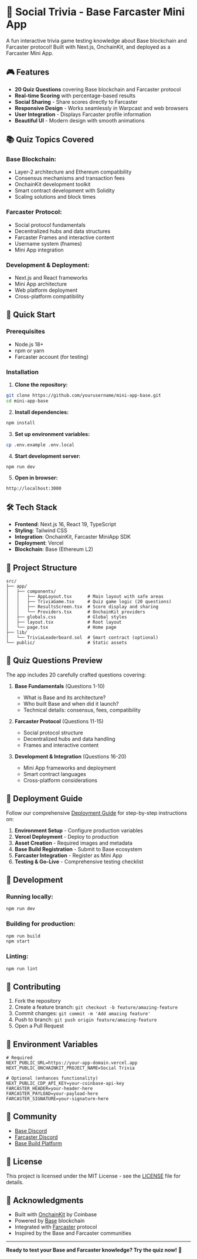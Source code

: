 # 🎯 Social Trivia - Base Farcaster Mini App

A fun interactive trivia game testing knowledge about Base blockchain and Farcaster protocol! Built with Next.js, OnchainKit, and deployed as a Farcaster Mini App.

## 🎮 Features

- **20 Quiz Questions** covering Base blockchain and Farcaster protocol
- **Real-time Scoring** with percentage-based results
- **Social Sharing** - Share scores directly to Farcaster
- **Responsive Design** - Works seamlessly in Warpcast and web browsers
- **User Integration** - Displays Farcaster profile information
- **Beautiful UI** - Modern design with smooth animations

## 📚 Quiz Topics Covered

### Base Blockchain:
- Layer-2 architecture and Ethereum compatibility
- Consensus mechanisms and transaction fees
- OnchainKit development toolkit
- Smart contract development with Solidity
- Scaling solutions and block times

### Farcaster Protocol:
- Social protocol fundamentals
- Decentralized hubs and data structures
- Farcaster Frames and interactive content
- Username system (fnames)
- Mini App integration

### Development & Deployment:
- Next.js and React frameworks
- Mini App architecture
- Web platform deployment
- Cross-platform compatibility

## 🚀 Quick Start

### Prerequisites
- Node.js 18+
- npm or yarn
- Farcaster account (for testing)

### Installation

1. **Clone the repository:**
```bash
git clone https://github.com/yourusername/mini-app-base.git
cd mini-app-base
```

2. **Install dependencies:**
```bash
npm install
```

3. **Set up environment variables:**
```bash
cp .env.example .env.local
```

4. **Start development server:**
```bash
npm run dev
```

5. **Open in browser:**
```
http://localhost:3000
```

## 🛠️ Tech Stack

- **Frontend**: Next.js 16, React 19, TypeScript
- **Styling**: Tailwind CSS
- **Integration**: OnchainKit, Farcaster MiniApp SDK
- **Deployment**: Vercel
- **Blockchain**: Base (Ethereum L2)

## 📁 Project Structure

```
src/
├── app/
│   ├── components/
│   │   ├── AppLayout.tsx      # Main layout with safe areas
│   │   ├── TriviaGame.tsx     # Quiz game logic (20 questions)
│   │   ├── ResultsScreen.tsx  # Score display and sharing
│   │   └── Providers.tsx      # OnchainKit providers
│   ├── globals.css            # Global styles
│   ├── layout.tsx             # Root layout
│   └── page.tsx               # Home page
├── lib/
│   └── TriviaLeaderboard.sol  # Smart contract (optional)
└── public/                    # Static assets
```

## 🎯 Quiz Questions Preview

The app includes 20 carefully crafted questions covering:

1. **Base Fundamentals** (Questions 1-10)
   - What is Base and its architecture?
   - Who built Base and when did it launch?
   - Technical details: consensus, fees, compatibility

2. **Farcaster Protocol** (Questions 11-15)
   - Social protocol structure
   - Decentralized hubs and data handling
   - Frames and interactive content

3. **Development & Integration** (Questions 16-20)
   - Mini App frameworks and deployment
   - Smart contract languages
   - Cross-platform considerations

## 🚀 Deployment Guide

Follow our comprehensive [Deployment Guide](./DEPLOYMENT_GUIDE.md) for step-by-step instructions on:

1. **Environment Setup** - Configure production variables
2. **Vercel Deployment** - Deploy to production
3. **Asset Creation** - Required images and metadata
4. **Base Build Registration** - Submit to Base ecosystem
5. **Farcaster Integration** - Register as Mini App
6. **Testing & Go-Live** - Comprehensive testing checklist

## 🔧 Development

### Running locally:
```bash
npm run dev
```

### Building for production:
```bash
npm run build
npm start
```

### Linting:
```bash
npm run lint
```

## 🌟 Contributing

1. Fork the repository
2. Create a feature branch: `git checkout -b feature/amazing-feature`
3. Commit changes: `git commit -m 'Add amazing feature'`
4. Push to branch: `git push origin feature/amazing-feature`
5. Open a Pull Request

## 📝 Environment Variables

```env
# Required
NEXT_PUBLIC_URL=https://your-app-domain.vercel.app
NEXT_PUBLIC_ONCHAINKIT_PROJECT_NAME=Social Trivia

# Optional (enhances functionality)
NEXT_PUBLIC_CDP_API_KEY=your-coinbase-api-key
FARCASTER_HEADER=your-header-here
FARCASTER_PAYLOAD=your-payload-here
FARCASTER_SIGNATURE=your-signature-here
```

## 🤝 Community

- [Base Discord](https://discord.gg/base)
- [Farcaster Discord](https://discord.gg/farcaster)
- [Base Build Platform](https://build.base.org)

## 📄 License

This project is licensed under the MIT License - see the [LICENSE](LICENSE) file for details.

## 🙏 Acknowledgments

- Built with [OnchainKit](https://onchainkit.xyz) by Coinbase
- Powered by [Base](https://base.org) blockchain
- Integrated with [Farcaster](https://farcaster.xyz) protocol
- Inspired by the Base and Farcaster communities

---

**Ready to test your Base and Farcaster knowledge? Try the quiz now!** 🚀
